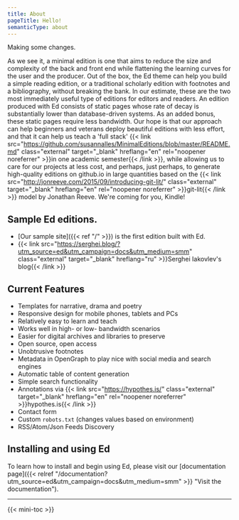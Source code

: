 ```yaml
---
title: About
pageTitle: Hello!
semanticType: about
---
```

Making some changes.


As we see it, a minimal edition is one that aims to reduce the size and complexity of the back and
front end while flattening the learning curves for the user and the producer. Out of the box, the Ed
theme can help you build a simple reading edition, or a traditional scholarly edition with footnotes
and a bibliography, without breaking the bank. In our estimate, these are the two most immediately
useful type of editions for editors and readers. An edition produced with Ed consists of static
pages whose rate of decay is substantially lower than database-driven systems. As an added bonus,
these static pages require less bandwidth. Our hope is that our approach can help beginners and
veterans deploy beautiful editions with less effort, and that it can help us teach a 'full stack'
{{< link src="https://github.com/susannalles/MinimalEditions/blob/master/README.md" class="external" target="_blank" hreflang="en" rel="noopener noreferrer" >}}in one academic semester{{< /link >}},
while allowing us to care for our projects at less cost, and perhaps, just perhaps, to generate
high-quality editions on github.io in large quantities based on the
{{< link src="http://jonreeve.com/2015/09/introducing-git-lit/" class="external" target="_blank" hreflang="en" rel="noopener noreferrer" >}}git-lit{{< /link >}} model by Jonathan Reeve. We're coming
for you, Kindle!

## Sample Ed editions.


- [Our sample site]({{< ref "/" >}}) is the first edition built with Ed.
- {{< link src="https://serghei.blog/?utm_source=ed&utm_campaign=docs&utm_medium=smm" class="external" target="_blank" hreflang="ru" >}}Serghei Iakovlev's blog{{< /link >}}

## Current Features

- Templates for narrative, drama and poetry
- Responsive design for mobile phones, tablets and PCs
- Relatively easy to learn and teach
- Works well in high- or low- bandwidth scenarios
- Easier for digital archives and libraries to preserve
- Open source, open access
- Unobtrusive footnotes
- Metadata in OpenGraph to play nice with social media and search engines
- Automatic table of content generation
- Simple search functionality
- Annotations via {{< link src="https://hypothes.is/" class="external" target="_blank" hreflang="en" rel="noopener noreferrer" >}}hypothes.is{{< /link >}}
- Contact form
- Custom `robots.txt` (changes values based on environment)
- RSS/Atom/Json Feeds Discovery


## Installing and using Ed

To learn how to install and begin using Ed, please visit our
[documentation page]({{< relref "/documentation?utm_source=ed&utm_campaign=docs&utm_medium=smm" >}} "Visit the documentation").

---

{{< mini-toc >}}
